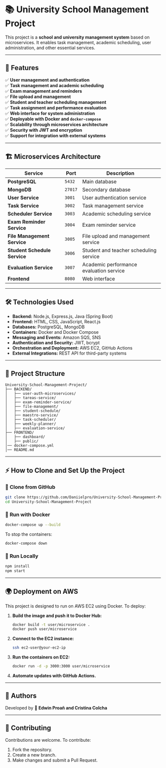 # 📚 University School Management Project

This project is a **school and university management system** based on microservices. It enables task management, academic scheduling, user administration, and other essential services.

---
## 🚀 **Features**
✅ **User management and authentication**  
✅ **Task management and academic scheduling**  
✅ **Exam management and reminders**  
✅ **File upload and management**  
✅ **Student and teacher scheduling management**  
✅ **Task assignment and performance evaluation**  
✅ **Web interface for system administration**  
✅ **Deployable with Docker and `docker-compose`**  
✅ **Scalability through microservices architecture**  
✅ **Security with JWT and encryption**  
✅ **Support for integration with external systems**  

---
## 🏗️ **Microservices Architecture**
| Service | Port | Description |
|----------|--------|-------------|
| **PostgreSQL** | `5432` | Main database |
| **MongoDB** | `27017` | Secondary database |
| **User Service** | `3001` | User authentication service |
| **Task Service** | `3002` | Task management service |
| **Scheduler Service** | `3003` | Academic scheduling service |
| **Exam Reminder Service** | `3004` | Exam reminder service |
| **File Management Service** | `3005` | File upload and management service |
| **Student Schedule Service** | `3006` | Student and teacher scheduling service |
| **Evaluation Service** | `3007` | Academic performance evaluation service |
| **Frontend** | `8080` | Web interface |

---
## 🛠️ **Technologies Used**
- **Backend:** Node.js, Express.js, Java (Spring Boot)
- **Frontend:** HTML, CSS, JavaScript, React.js
- **Databases:** PostgreSQL, MongoDB
- **Containers:** Docker and Docker Compose
- **Messaging and Events:** Amazon SQS, SNS
- **Authentication and Security:** JWT, bcrypt
- **Orchestration and Deployment:** AWS EC2, GitHub Actions
- **External Integrations:** REST API for third-party systems

---
## 📂 **Project Structure**
```
University-School-Management-Project/
├── BACKEND/
│   ├── user-auth-microservices/
│   ├── tareas-service/
│   ├── exam-reminder-service/
│   ├── file-management/
│   ├── student-schedule/
│   ├── maestro-service/
│   ├── task-scheduler/
│   ├── weekly-planner/
│   ├── evaluation-service/
├── FRONTEND/
│   ├── dashboard/
│   ├── public/
│── docker-compose.yml
│── README.md
```

---
## ⚡ **How to Clone and Set Up the Project**

### 🔹 **Clone from GitHub**
```sh
git clone https://github.com/Daniielpro/University-School-Management-Project.git
cd University-School-Management-Project
```

### 🔹 **Run with Docker**
```sh
docker-compose up --build
```
To stop the containers:
```sh
docker-compose down
```

### 🔹 **Run Locally**
```sh
npm install
npm start
```

---
## 🌍 **Deployment on AWS**
This project is designed to run on AWS EC2 using Docker. To deploy:
1. **Build the image and push it to Docker Hub:**
   ```sh
   docker build -t user/microservice .
   docker push user/microservice
   ```
2. **Connect to the EC2 instance:**
   ```sh
   ssh ec2-user@your-ec2-ip
   ```
3. **Run the containers on EC2:**
   ```sh
   docker run -d -p 3000:3000 user/microservice
   ```
4. **Automate updates with GitHub Actions.**

---
## 📜 **Authors**
Developed by 🚀 **Edwin Proañ and Cristina Colcha**

---
## 📝 **Contributing**
Contributions are welcome. To contribute:
1. Fork the repository.
2. Create a new branch.
3. Make changes and submit a Pull Request.


